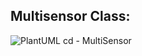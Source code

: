 ## Multisensor Class:

![PlantUML cd - MultiSensor](https://www.plantuml.com/plantuml/svg/lLJBRi8m4BpdAtnC5C8788GuLUgXvS01YKjauYLrSUp83n2YzDlhE4vmqj1ZESxipixEEgoLnbARYg4tmpHLm9MGKOGFIajSQ5Gmh1HwtJeStI9aVxUElIEgSdp19uWJj4078TYue0ITdp4pe5p9ML0oBZ4rmHhoGl0ZBOt4cWhkYYdNqVstbyr-zmxw8kHfqWzlkLm29jUdllx3UEito1NHgcPG0TVZI3EKQwXgi296WfKuCe5rHtsOYXAghsESMPmBeyOu5mHoIhoJ1anHwy2lP1b2YqagjzjPUgibvQKl66muQXvomsvNWi84Oh_sB3pZ37d3YMlu7ZGaVixqmTAdTqh_Fa-RLDCSv3vKQEak-ocko__1zLSF7cbuzD7RJP6ekqp5uTCX_ls6Y4qdhDZly1asTR-FrtXmVaJiYMJHYmOrLZJsS2FYXZJ-QroSS0beKmFFN2bQBby48o1NA-UwtR1N6I6jv11ipJRguTSmdw_2HA8WdELNbWtrfibc_2JZ9qPhuCJ-k_q0 )

